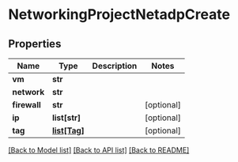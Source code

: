 # NetworkingProjectNetadpCreate

## Properties
Name | Type | Description | Notes
------------ | ------------- | ------------- | -------------
**vm** | **str** |  | 
**network** | **str** |  | 
**firewall** | **str** |  | [optional] 
**ip** | **list[str]** |  | [optional] 
**tag** | [**list[Tag]**](Tag.md) |  | [optional] 

[[Back to Model list]](../README.md#documentation-for-models) [[Back to API list]](../README.md#documentation-for-api-endpoints) [[Back to README]](../README.md)


